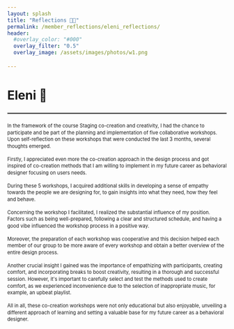 ```yaml
---
layout: splash
title: "Reflections 🍂🍎"
permalink: /member_reflections/eleni_reflections/
header:
  #overlay_color: "#000"
  overlay_filter: "0.5"
  overlay_image: /assets/images/photos/w1.png

---
```


<html lang="en">
<head>
  <meta charset="UTF-8">
  <meta name="viewport" content="width=device-width, initial-scale=1.0">
  <title>Compact Text Example</title>
  <style>
    body {
      /*font-size: 14px; /* Adjust the base font size as needed */
      line-height: 1.4; /* Adjust the line height as needed */
    }
    p {
      margin-bottom: 10px; /* Adjust the paragraph margin as needed */
    }
    small {
      font-size: 80%; /* Adjust the small text size as needed */
    }
    .separator {
      border: 0.5px solid gray; /* Adjust the color and style of the separator as needed */
      margin: 20px 0; /* Adjust the margin around the separator as needed */
    }
  </style>
</head>
<body>

<h1>Eleni 🍁</h1>
<hr class="separator">

<p class="content-paragraph"><small>In the framework of the course Staging co-creation and creativity, I had the chance to participate and be part of the planning and implementation of five collaborative workshops. Upon self-reflection on  these workshops that were conducted the last 3 months, several thoughts emerged.</small></p> 
 
<p class="content-paragraph"><small>Firstly, Ι appreciated even more the co-creation approach in the design process and got inspired of co-creation methods that I am willing to implement in my future career as behavioral designer focusing on users needs.</small></p>
 
<p class="content-paragraph"><small>During these 5 workshops, I acquired additional skills in developing a sense of empathy towards the people we are designing for, to gain insights into what they need, how they feel and behave. </small></p>
 
<p class="content-paragraph"><small>Concerning the workshop I facilitated, I realized the substantial influence of my position. Factors such as being well-prepared, following a clear and structured schedule, and having a good vibe influenced the workshop process in a positive way.</small></p>
 
<p class="content-paragraph"><small>Moreover, the preparation of each workshop was cooperative and this decision helped each member of our group to be more aware of every workshop and obtain a better overview of the entire design process. </small></p>
 
<p class="content-paragraph"><small>Another crucial insight I gained was the importance of empathizing with participants, creating comfort, and incorporating breaks to boost creativity, resulting in a thorough and successful session. However, it's important to carefully select and test the methods used to create comfort, as we experienced inconvenience due to the selection of inappropriate music, for example, an upbeat playlist.</small></p>
<p class="content-paragraph"><small>All in all, these co-creation workshops were not only educational but also enjoyable, unveiling a different approach of learning and setting a valuable base for my future career as a behavioral designer.</small></p>

